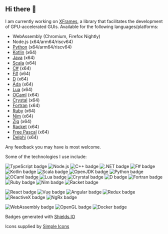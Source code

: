 ## Hi there 👋

I am currently working on [XFrames](https://github.com/xframes-project/xframes), a library that facilitates the development of GPU-accelerated GUIs. Available for the following languages/platforms:

- WebAssembly (Chromium, Firefox Nightly)
- Node.js (x64/arm64/riscv64)
- [Python](https://github.com/xframes-project/xframes-python) (x64/arm64/riscv64)
- [Kotlin](https://github.com/xframes-project/xframes-kotlin) (x64)
- [Java](https://github.com/xframes-project/xframes-java) (x64)
- [Scala](https://github.com/xframes-project/xframes-scala) (x64)
- [C#](https://github.com/xframes-project/xframes-csharp) (x64)
- [F#](https://github.com/xframes-project/xframes-fsharp) (x64)
- [D](https://github.com/xframes-project/xframes-dlang) (x64)
- [Ada](https://github.com/xframes-project/xframes-ada) (x64)
- [Lua](https://github.com/xframes-project/xframes-lua) (x64)
- [OCaml](https://github.com/xframes-project/xframes-ada) (x64)
- [Crystal](https://github.com/xframes-project/xframes-crystal) (x64)
- [Fortran](https://github.com/xframes-project/xframes-fortran) (x64)
- [Ruby](https://github.com/xframes-project/xframes-ruby) (x64)
- [Nim](https://github.com/xframes-project/xframes-nim) (x64)
- [Zig](https://github.com/xframes-project/xframes-zig) (x64)
- [Racket](https://github.com/xframes-project/xframes-racket) (x64)
- [Free Pascal](https://github.com/xframes-project/xframes-freepascal) (x64)
- [Delphi](https://github.com/xframes-project/xframes-delphi) (x64)

Any feedback you may have is most welcome.

Some of the technologies I use include:

![TypeScript badge](https://img.shields.io/badge/-TypeScript-3178c6?logo=typescript&logoColor=white&logoSize=25)
![Node.js](https://img.shields.io/badge/-Node.js-80BD02?logo=nodedotjs&logoColor=black)
![C++ badge](https://img.shields.io/badge/-C++-0180CD?logo=cplusplus&logoColor=white&logoSize=25)
![.NET badge](https://img.shields.io/badge/-.NET-512BD4?logo=dotnet&logoColor=white&logoSize=25)
![F# badge](https://img.shields.io/badge/-F%23-378BBA?logo=fsharp&logoColor=white)
![Kotlin badge](https://img.shields.io/badge/-Kotlin-B521E8?logo=kotlin&logoColor=white&logoSize=25)
![Scala badge](https://img.shields.io/badge/-Scala-E02023?logo=scala&logoColor=white&logoSize=25)
![OpenJDK badge](https://img.shields.io/badge/-Java-056378?logo=openjdk&logoColor=black)
![Python badge](https://img.shields.io/badge/-Python-FEC007?logo=python&logoColor=0176BC&logoSize=25)
![OCaml badge](https://img.shields.io/badge/-OCaml-EC6813?logo=ocaml&logoColor=484444&logoSize=25)
![Lua badge](https://img.shields.io/badge/-Lua-2C2D72?logo=lua&logoColor=FFFFFF&logoSize=25)
![Cryrstal badge](https://img.shields.io/badge/-Crystal-000000?logo=crystal&logoColor=FFFFFF&logoSize=25)
![D badge](https://img.shields.io/badge/-Dlang-B03931?logo=d&logoColor=FFFFFF&logoSize=25)
![Fortran badge](https://img.shields.io/badge/-Fortran-734F96?logo=fortran&logoColor=FFFFFF&logoSize=25)
![Ruby badge](https://img.shields.io/badge/-Ruby-CC342D?logo=ruby&logoColor=FFFFFF&logoSize=25)
![Nim badge](https://img.shields.io/badge/-Nim-1e202a?logo=nim&logoColor=FFE953&logoSize=25)
![Racket badge](https://img.shields.io/badge/-Racket-9F1D20?logo=racket&logoColor=FFFFFF&logoSize=25)



![React badge](https://img.shields.io/badge/-ReactJs-61DAFB?logo=react&logoColor=black&logoWidth=25)
![Vue badge](https://img.shields.io/badge/-Vue.js-35495E?logo=vuedotjs&logoColor=41B883)
![Angular badge](https://img.shields.io/badge/-Angular-C64638?logo=vuedotjs&logoColor=white)
![Redux badge](https://img.shields.io/badge/-Redux-764ABC?logo=redux&logoColor=white)
![ReactiveX badge](https://img.shields.io/badge/-ReactiveX-E60090?logo=reactivex&logoColor=white)
![NgRx badge](https://img.shields.io/badge/-NgRx-4C2075?logo=reactivex&logoColor=white)

![WebAssembly badge](https://img.shields.io/badge/-WebAssembly-654FF0?logo=webassembly&logoColor=white)
![OpenGL badge](https://img.shields.io/badge/-OpenGL-5487B2?logo=opengl&logoColor=white)
![Docker badge](https://img.shields.io/badge/-Docker-2597EE?logo=docker&logoColor=black)

Badges generated with [Shields.IO](https://shields.io/badges)

Icons supplied by [Simple Icons](https://simpleicons.org/)
